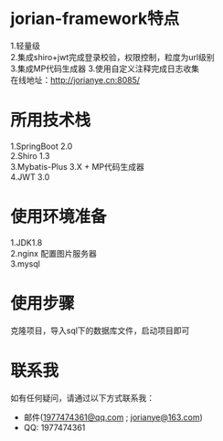 # jorian-framework特点  
1.轻量级   
2.集成shiro+jwt完成登录校验，权限控制，粒度为url级别  
3.集成MP代码生成器
3.使用自定义注释完成日志收集  
在线地址：http://jorianye.cn:8085/

# 所用技术栈  
1.SpringBoot 2.0  
2.Shiro 1.3  
3.Mybatis-Plus 3.X + MP代码生成器  
4.JWT 3.0

# 使用环境准备  
1.JDK1.8  
2.nginx 配置图片服务器  
3.mysql   

# 使用步骤  
克隆项目，导入sql下的数据库文件，启动项目即可

# 联系我  
如有任何疑问，请通过以下方式联系我：  
* 邮件(1977474361@qq.com ; jorianye@163.com)    
* QQ: 1977474361  



